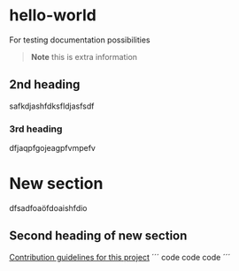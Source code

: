 # hello-world
For testing documentation possibilities
>**Note** this is extra information
## 2nd heading
safkdjashfdksfldjasfsdf
### 3rd heading
dfjaqpfgojeagpfvmpefv
# New section
dfsadfoaöfdoaishfdio
## Second heading of new section
[Contribution guidelines for this project](Introduction.md)
´´´
code
code
code
´´´
